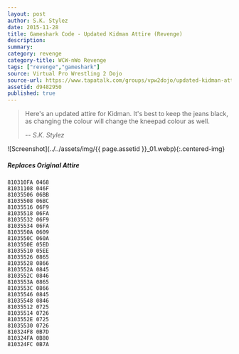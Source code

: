 ```yaml
---
layout: post
author: S.K. Stylez
date: 2015-11-28
title: Gameshark Code - Updated Kidman Attire (Revenge)
description:
summary:
category: revenge
category-title: WCW-nWo Revenge
tags: ["revenge","gameshark"]
source: Virtual Pro Wrestling 2 Dojo
source-url: https://www.tapatalk.com/groups/vpw2dojo/updated-kidman-attire-t302.html
assetid: d9482950
published: true
---
```


> Here's an updated attire for Kidman. It's best to keep the jeans black, as changing the colour will change the kneepad colour as well.
>
> -- <cite>S.K. Stylez</cite>

![Screenshot](../../assets/img/{{ page.assetid }}_01.webp){:.centered-img}

##### Replaces Original Attire

    810310FA 0468
    81031108 046F
    81035506 06BB
    81035508 06BC
    81035516 06F9
    81035518 06FA
    81035532 06F9
    81035534 06FA
    8103550A 0609
    8103550C 060A
    8103550E 05ED
    81035510 05EE
    81035526 0865
    81035528 0866
    8103552A 0845
    8103552C 0846
    8103553A 0865
    8103553C 0866
    81035546 0845
    81035548 0846
    81035512 0725
    81035514 0726
    8103552E 0725
    81035530 0726
    810324F8 0B7D
    810324FA 0B80
    810324FC 0B7A
